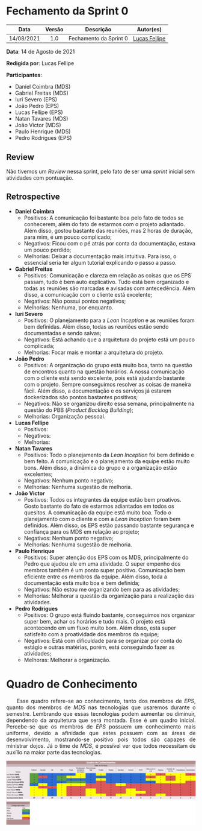 # Fechamento da Sprint 0

|    Data    | Versão |         Descrição         |           Autor(es)           |
| :--------: | :----: | :-----------------------: | :---------------------------: |
| 14/08/2021 |  1.0   | Fechamento da Sprint 0 | [Lucas Fellipe](https://github.com/lucasfcm9) |

**Data**: 14 de Agosto de 2021

**Redigida por**: Lucas Fellipe

**Participantes**:
* Daniel Coimbra (MDS)
* Gabriel Freitas (MDS)
* Iuri Severo (EPS)
* João Pedro (EPS)
* Lucas Fellipe (EPS)
* Natan Tavares (MDS)
* João Victor (MDS)
* Paulo Henrique (MDS)
* Pedro Rodrigues (EPS)

## Review

Não tivemos um *Review* nessa sprint, pelo fato de ser uma *sprint* inicial sem atividades com pontuação.

## Retrospective

* **Daniel Coimbra**
    * Positivos: A comunicação foi bastante boa pelo fato de todos se conhecerem, além do fato de estarmos com o projeto adiantado. Além disso, gostou bastante das reuniões, mas 2 horas de duração, para mim, é um pouco complicado;
    * Negativos: Ficou com o pé atrás por conta da documentação, estava um pouco perdido;
    * Melhorias: Deixar a documentação mais intuitiva. Para isso, o essencial seria ter algum tutorial explicando o passo a passo.
* **Gabriel Freitas**
    * Positivos: Comunicação e clareza em relação as coisas que os EPS passam, tudo é bem auto explicativo. Tudo está bem organizado e todas as reuniões são marcadas e avisadas com antecedência. Além disso, a comunicação com o cliente está excelente;
    * Negativos: Não possui pontos negativos;
    * Melhorias: Nenhuma, por enquanto.
* **Iuri Severo**
    * Positivos: O planejamento para a *Lean Inception* e as reuniões foram bem definidas. Além disso, todas as reuniões estão sendo documentadas e sendo salvas;
    * Negativos: Está achando que a arquitetura do projeto está um pouco complicada;
    * Melhorias: Focar mais e montar a arquitetura do projeto.
* **João Pedro**
    * Positivos: A organização do grupo está muito boa, tanto na questão de encontros quanto na questão horários. A nossa comunicação com o cliente está sendo excelente, pois está ajudando bastante com o projeto. Sempre conseguimos resolver as coisas de maneira fácil. Além disso, a documentação e os serviços já estarem dockerizados são pontos bastantes positivos;
    * Negativos: Não se organizou direito essa semana, principalmente na questão do PBB (*Product Backlog Building*);
    * Melhorias: Organização pessoal.
* **Lucas Fellipe**
    * Positivos:
    * Negativos:
    * Melhorias:
* **Natan Tavares**
    * Positivos: Todo o planejamento da *Lean Inception* foi bem definido e bem feito. A comunicação e o planejamento da equipe estão muito bons. Além disso, a dinâmica do grupo e a organização estão excelentes;
    * Negativos: Nenhum ponto negativo;
    * Melhorias: Nenhuma sugestão de melhoria.
* **João Victor**
    * Positivos: Todos os integrantes da equipe estão bem proativos. Gosto bastante do fato de estarmos adiantados em todos os quesitos. A comunicação da equipe está muito boa. Todo o planejamento com o cliente e com a *Lean Inception* foram bem definidos. Além disso, os EPS estão passando bastante segurança e confiança para os MDS em relação ao projeto;
    * Negativos: Nenhum ponto negativo;
    * Melhorias: Nenhuma sugestão de melhoria.
* **Paulo Henrique**
    * Positivos: Super atenção dos EPS com os MDS, principalmente do Pedro que ajudou ele em uma atividade. O super empenho dos membros também é um ponto super positivo. Comunicação bem eficiente entre os membros da equipe. Além disso, toda a documentação está muito boa e bem definida;
    * Negativos: Não estou me organizando bem para as atividades;
    * Melhorias: Melhorar a questão da organização para a realização das atividades.
* **Pedro Rodrigues**
    * Positivos: O grupo está fluindo bastante, conseguimos nos organizar super bem, achar os horários e tudo mais. O projeto está acontecendo em um fluxo muito bom. Além disso, está super satisfeito com a proatividade dos membros da equipe;
    * Negativos: Está com dificuldade para se organizar por conta do estágio e outras matérias, porém, está conseguindo fazer as atividades;
    * Melhoras: Melhorar a organização.

# Quadro de Conhecimento
<p align="justify"> &emsp;&emsp;Esse quadro refere-se ao conhecimento, tanto dos membros de <i>EPS</i>, quanto dos membros de <i>MDS</i> nas tecnologias que usaremos durante o semestre. Lembrando que essas tecnologias podem aumentar ou diminuir, dependendo da arquitetura que será montada. Esse é um quadro inicial. Percebe-se que os membros de <i>EPS</i> possuem um conhecimento mais uniforme, devido a afinidade que estes possuem com as áreas de desenvolvimento, mostrando-se positivo pois todos são capazes de ministrar dojos. Já o time de <i>MDS</i>, é possível ver que todos necessitam de auxílio na maior parte das tecnologias.</p>

![Quadro de Conhecimento - Sprint 0](../../Assets/Images/KnowledgeBoard/KnowledgeBoardSprint0.png)